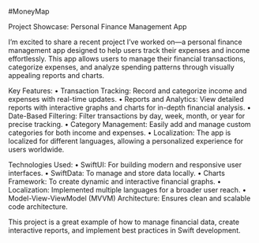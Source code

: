 #MoneyMap

Project Showcase: Personal Finance Management App

I’m excited to share a recent project I’ve worked on—a personal finance management app designed to help users track their expenses and income effortlessly. This app allows users to manage their financial transactions, categorize expenses, and analyze spending patterns through visually appealing reports and charts.

Key Features:
 • Transaction Tracking: Record and categorize income and expenses with real-time updates.
 • Reports and Analytics: View detailed reports with interactive graphs and charts for in-depth financial analysis.
 • Date-Based Filtering: Filter transactions by day, week, month, or year for precise tracking.
 • Category Management: Easily add and manage custom categories for both income and expenses.
 • Localization: The app is localized for different languages, allowing a personalized experience for users worldwide.

Technologies Used:
 • SwiftUI: For building modern and responsive user interfaces.
 • SwiftData: To manage and store data locally.
 • Charts Framework: To create dynamic and interactive financial graphs.
 • Localization: Implemented multiple languages for a broader user reach.
 • Model-View-ViewModel (MVVM) Architecture: Ensures clean and scalable code architecture.

This project is a great example of how to manage financial data, create interactive reports, and implement best practices in Swift development.
